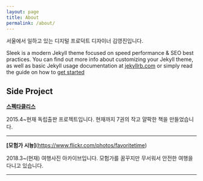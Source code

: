 ```yaml
---
layout: page
title: About
permalink: /about/
---
```


서울에서 일하고 있는 디지털 프로덕트 디자이너 김영진입니다.

Sleek is a modern Jekyll theme focused on speed performance & SEO best practices. You can find out more info about customizing your Jekyll theme, as well as basic Jekyll usage documentation at [jekyllrb.com](http://jekyllrb.com/) or simply read the guide on how to [get started](/getting-started)


## Side Project

**[스펙타클리스](http://spectacleless.com)**

2015.4~현재
독립출판 프로젝트입니다. 현재까지 7권의 작고 얄팍한 책을 만들었습니다.

***

**[모험가 시늉]**(https://www.flickr.com/photos/favoritetime)

2018.3~(현재)
여행사진 아카이브입니다. 모험가를 꿈꾸지만 무서워서 안전한 여행을 다니고 있습니다.

***

